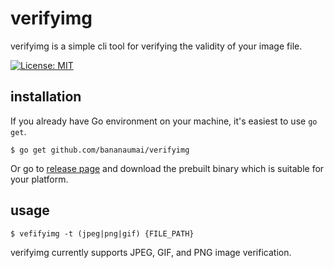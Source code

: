# verifyimg

verifyimg is a simple cli tool for verifying the validity of your image file.

[![License: MIT](https://img.shields.io/badge/License-MIT-yellow.svg)](https://opensource.org/licenses/MIT)

## installation

If you already have Go environment on your machine, it's easiest to use `go get`.

```
$ go get github.com/bananaumai/verifyimg
```

Or go to [release page](https://github.com/bananaumai/verifyimg/releases/latest) and download the prebuilt binary which is suitable for your platform.

## usage

```
$ vefifyimg -t (jpeg|png|gif) {FILE_PATH}
```

verifyimg currently supports JPEG, GIF, and PNG image verification.
